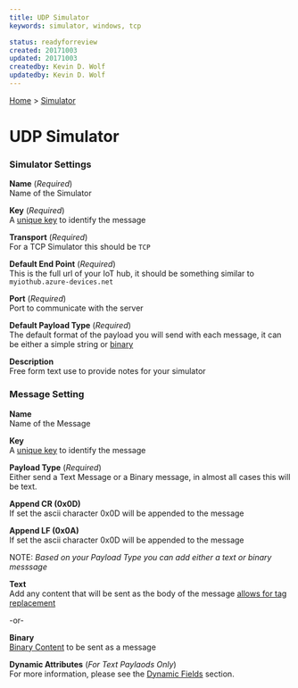 ```yaml
---
title: UDP Simulator
keywords: simulator, windows, tcp

status: readyforreview
created: 20171003
updated: 20171003
createdby: Kevin D. Wolf
updatedby: Kevin D. Wolf
---
```

[Home](../Index.md) > [Simulator](Index.md)

# UDP Simulator

### Simulator Settings

**Name** (*Required*)    
Name of the Simulator

**Key** (*Required*)    
A [unique key](../Topics/Keys.md) to identify the message

**Transport** (*Required*)    
For a TCP Simulator this should be `TCP`

**Default End Point** (*Required*)  
This is the full url of your IoT hub, it should be something similar to `myiothub.azure-devices.net`

**Port** (*Required*)  
Port to communicate with the server

**Default Payload Type**  (*Required*)  
The default format of the payload you will send with each message, it can be either a simple string or [binary](BinaryContent.md)

**Description**  
Free form text use to provide notes for your simulator

### Message Setting

**Name**  
Name of the Message

**Key**  
A [unique key](../Topics/Keys.md) to identify the message

**Payload Type**  (*Required*)  
Either send a Text Message or a Binary message, in almost all cases this will be text.

**Append CR (0x0D)**  
If set the ascii character 0x0D will be appended to the message

**Append LF (0x0A)**  
If set the ascii character 0x0D will be appended to the message

NOTE: *Based on your Payload Type you can add either a text or binary messsage*

**Text**  
Add any content that will be sent as the body of the message [allows for tag replacement](DynamicFields.md)

-or-

**Binary**  
[Binary Content](BinaryContent.md) to be sent as a message

**Dynamic Attributes** (*For Text Paylaods Only*)  
For more information, please see the [Dynamic Fields](DynamicFields.md) section.

